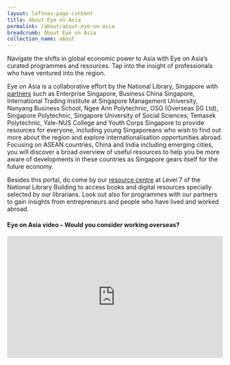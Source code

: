```yaml
---
layout: leftnav-page-content
title: About Eye on Asia
permalink: /about/about-eye-on-asia
breadcrumb: About Eye on Asia
collection_name: about
---
```


<style>
.resp-container {
    position: relative;
    overflow: hidden;
    padding-top: 56.25%;
}
.resp-iframe {
    position: absolute;
    top: 0;
    left: 0;
    width: 100%;
    height: 100%;
    border: 0;
}
</style>



Navigate the shifts in global economic power to Asia with Eye on Asia’s curated programmes and resources. Tap into the insight of professionals who have ventured into the region.

Eye on Asia is a collaborative effort by the National Library, Singapore with [partners](http://www.eyeonasia.sg/partners/) such as Enterprise Singapore, Business China Singapore, International Trading Institute at Singapore Management University, Nanyang Business School, Ngee Ann Polytechnic, OSG (Overseas SG Ltd), Singapore Polytechnic, Singapore University of Social Sciences, Temasek Polytechnic, Yale-NUS College and Youth Corps Singapore to provide resources for everyone, including young Singaporeans who wish to find out more about the region and explore internationalisation opportunities abroad. Focusing on ASEAN countries, China and India including emerging cities, you will discover a broad overview of useful resources to help you be more aware of developments in these countries as Singapore gears itself for the future economy.

Besides this portal, do come by our [resource centre](http://www.eyeonasia.sg/resource-centre/) at Level 7 of the National Library Building to access books and digital resources specially selected by our librarians. Look out also for programmes with our partners to gain insights from entrepreneurs and people who have lived and worked abroad.



#### **Eye on Asia video – Would you consider working overseas?**

<div class="resp-container">
    <iframe class="resp-iframe" src="https://www.youtube.com/embed/Crkl4QKWGtM" gesture="media" allow="encrypted-media" allowfullscreen></iframe>
</div>